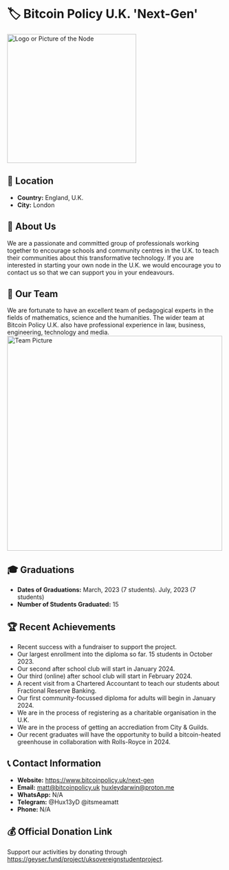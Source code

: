 # 🏷️ Bitcoin Policy U.K. 'Next-Gen'
<img src="https://github.com/MyFirstBitcoin/Light-Node-Directory/blob/main/logo_placeholder.png" width="300" alt="Logo or Picture of the Node"> <!-- 1 picture maximum -->

## 📍 Location
- **Country:** England, U.K.
- **City:** London

## 📖 About Us
We are a passionate and committed group of professionals working together to encourage schools and community centres in the U.K. to teach their communities about this transformative technology. If you are interested in starting your own node in the U.K. we would encourage you to contact us so that we can support you in your endeavours.

## 👥 Our Team
We are fortunate to have an excellent team of pedagogical experts in the fields of mathematics, science and the humanities. The wider team at Bitcoin Policy U.K. also have professional experience in law, business, engineering, technology and media.
<img src="https://github.com/MyFirstBitcoin/Light-Node-Directory/blob/main/team_placeholder.png" width="500" alt="Team Picture"> <!-- 1 picture maximum -->

## 🎓 Graduations
- **Dates of Graduations:** March, 2023 (7 students). July, 2023 (7 students)
- **Number of Students Graduated:** 15

## 🏆 Recent Achievements
- Recent success with a fundraiser to support the project.
- Our largest enrollment into the diploma so far. 15 students in October 2023.
- Our second after school club will start in January 2024.
- Our third (online) after school club will start in February 2024.
- A recent visit from a Chartered Accountant to teach our students about Fractional Reserve Banking.
- Our first community-focussed diploma for adults will begin in January 2024.
- We are in the process of registering as a charitable organisation in the U.K.
- We are in the process of getting an accrediation from City & Guilds.
- Our recent graduates will have the opportunity to build a bitcoin-heated greenhouse in collaboration with Rolls-Royce in 2024.

## 📞 Contact Information
- **Website:** https://www.bitcoinpolicy.uk/next-gen
- **Email:** matt@bitcoinpolicy.uk huxleydarwin@proton.me
- **WhatsApp:** N/A
- **Telegram:** @Hux13yD @itsmeamatt
- **Phone:** N/A

## 💰 Official Donation Link
Support our activities by donating through https://geyser.fund/project/uksovereignstudentproject.


